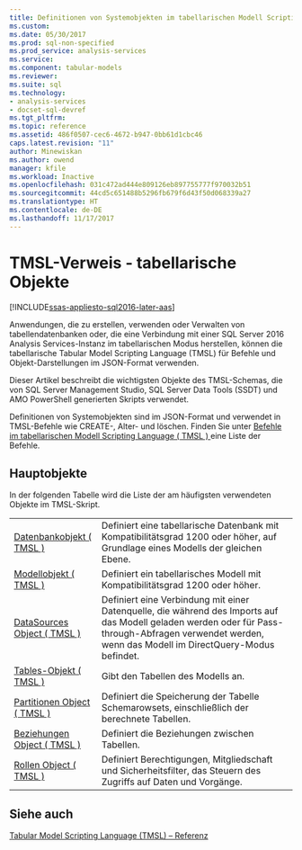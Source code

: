 ```yaml
---
title: Definitionen von Systemobjekten im tabellarischen Modell Scripting Language (TMSL) | Microsoft Docs
ms.custom: 
ms.date: 05/30/2017
ms.prod: sql-non-specified
ms.prod_service: analysis-services
ms.service: 
ms.component: tabular-models
ms.reviewer: 
ms.suite: sql
ms.technology:
- analysis-services
- docset-sql-devref
ms.tgt_pltfrm: 
ms.topic: reference
ms.assetid: 486f0507-cec6-4672-b947-0bb61d1cbc46
caps.latest.revision: "11"
author: Minewiskan
ms.author: owend
manager: kfile
ms.workload: Inactive
ms.openlocfilehash: 031c472ad444e809126eb897755777f970032b51
ms.sourcegitcommit: 44cd5c651488b5296fb679f6d43f50d068339a27
ms.translationtype: HT
ms.contentlocale: de-DE
ms.lasthandoff: 11/17/2017
---
```

# <a name="tmsl-reference---tabular-objects"></a>TMSL-Verweis - tabellarische Objekte

[!INCLUDE[ssas-appliesto-sql2016-later-aas](../../includes/ssas-appliesto-sql2016-later-aas.md)]

  Anwendungen, die zu erstellen, verwenden oder Verwalten von tabellendatenbanken oder, die eine Verbindung mit einer SQL Server 2016 Analysis Services-Instanz im tabellarischen Modus herstellen, können die tabellarische Tabular Model Scripting Language (TMSL) für Befehle und Objekt-Darstellungen im JSON-Format verwenden.  
  
 Dieser Artikel beschreibt die wichtigsten Objekte des TMSL-Schemas, die von SQL Server Management Studio, SQL Server Data Tools (SSDT) und AMO PowerShell generierten Skripts verwendet.  
  
 Definitionen von Systemobjekten sind im JSON-Format und verwendet in TMSL-Befehle wie CREATE-, Alter- und löschen. Finden Sie unter [Befehle im tabellarischen Modell Scripting Language &#40; TMSL &#41; ](../../analysis-services/tabular-models-scripting-language-commands/tmsl-reference-commands.md) eine Liste der Befehle.  
  
## <a name="main-objects"></a>Hauptobjekte  
 In der folgenden Tabelle wird die Liste der am häufigsten verwendeten Objekte im TMSL-Skript.  
  
|||  
|-|-|  
|[Datenbankobjekt &#40; TMSL &#41;](../../analysis-services/tabular-models-scripting-language-objects/database-object-tmsl.md)|Definiert eine tabellarische Datenbank mit Kompatibilitätsgrad 1200 oder höher, auf Grundlage eines Modells der gleichen Ebene.|  
|[Modellobjekt &#40; TMSL &#41;](../../analysis-services/tabular-models-scripting-language-objects/model-object-tmsl.md)|Definiert ein tabellarisches Modell mit Kompatibilitätsgrad 1200 oder höher.|  
|[DataSources Object &#40; TMSL &#41;](../../analysis-services/tabular-models-scripting-language-objects/datasources-object-tmsl.md)|Definiert eine Verbindung mit einer Datenquelle, die während des Imports auf das Modell geladen werden oder für Pass-through-Abfragen verwendet werden, wenn das Modell im DirectQuery-Modus befindet.|  
|[Tables-Objekt &#40; TMSL &#41;](../../analysis-services/tabular-models-scripting-language-objects/tables-object-tmsl.md)|Gibt den Tabellen des Modells an.|  
|[Partitionen Object &#40; TMSL &#41;](../../analysis-services/tabular-models-scripting-language-objects/partitions-object-tmsl.md)|Definiert die Speicherung der Tabelle Schemarowsets, einschließlich der berechnete Tabellen.|  
|[Beziehungen Object &#40; TMSL &#41;](../../analysis-services/tabular-models-scripting-language-objects/relationships-object-tmsl.md)|Definiert die Beziehungen zwischen Tabellen.|  
|[Rollen Object &#40; TMSL &#41;](../../analysis-services/tabular-models-scripting-language-objects/roles-object-tmsl.md)|Definiert Berechtigungen, Mitgliedschaft und Sicherheitsfilter, das Steuern des Zugriffs auf Daten und Vorgänge.|  
  
## <a name="see-also"></a>Siehe auch  
 [Tabular Model Scripting Language &#40;TMSL&#41; – Referenz](../../analysis-services/tabular-model-scripting-language-tmsl-reference.md)  
  
  
